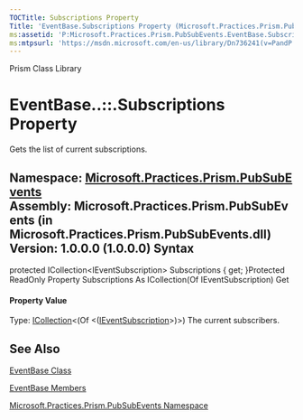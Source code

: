 ```yaml
---
TOCTitle: Subscriptions Property
Title: 'EventBase.Subscriptions Property (Microsoft.Practices.Prism.PubSubEvents)'
ms:assetid: 'P:Microsoft.Practices.Prism.PubSubEvents.EventBase.Subscriptions'
ms:mtpsurl: 'https://msdn.microsoft.com/en-us/library/Dn736241(v=PandP.50)'
---
```


Prism Class Library

EventBase..::.Subscriptions Property
====================================

Gets the list of current subscriptions.

**Namespace:** [Microsoft.Practices.Prism.PubSubEvents](https://msdn.microsoft.com/n:microsoft.practices.prism.pubsubevents)
**Assembly:** Microsoft.Practices.Prism.PubSubEvents (in Microsoft.Practices.Prism.PubSubEvents.dll) Version: 1.0.0.0 (1.0.0.0)
Syntax
------

<span id="syntaxToggle"></span>protected ICollection&lt;IEventSubscription&gt; Subscriptions { get; }Protected ReadOnly Property Subscriptions As ICollection(Of IEventSubscription) Get
#### Property Value

Type: [ICollection](http://msdn2.microsoft.com/en-us/library/92t2ye13)&lt;(Of &lt;([IEventSubscription](https://msdn.microsoft.com/t:microsoft.practices.prism.pubsubevents.ieventsubscription)&gt;)&gt;)
The current subscribers.

See Also
--------

<span id="seeAlsoToggle"></span>
[EventBase Class](https://msdn.microsoft.com/t:microsoft.practices.prism.pubsubevents.eventbase)

[EventBase Members](https://msdn.microsoft.com/allmembers.t:microsoft.practices.prism.pubsubevents.eventbase)

[Microsoft.Practices.Prism.PubSubEvents Namespace](https://msdn.microsoft.com/n:microsoft.practices.prism.pubsubevents)
